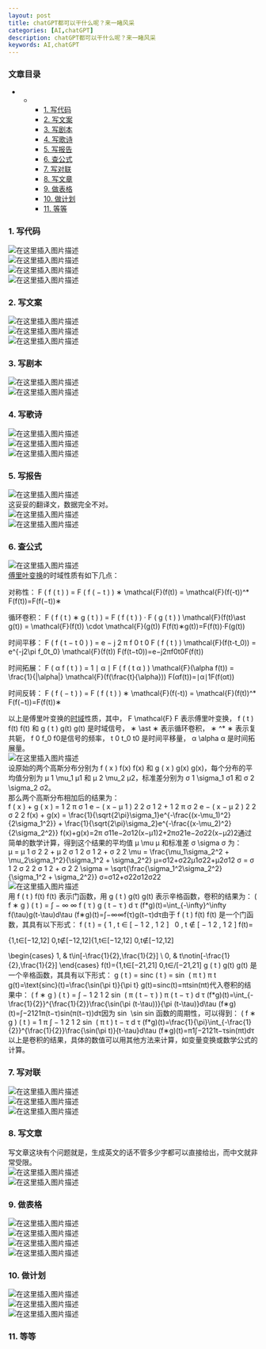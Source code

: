 ```yaml
---
layout: post
title: chatGPT都可以干什么呢？来一睹风采 
categories: [AI,chatGPT]
description: chatGPT都可以干什么呢？来一睹风采 
keywords: AI,chatGPT
---
```


### 文章目录

+   +   +   [1\. 写代码](#)
        +   [2\. 写文案](#)
        +   [3\. 写剧本](#)
        +   [4\. 写歌诗](#)
        +   [5\. 写报告](#)
        +   [6\. 查公式](#)
        +   [7\. 写对联](#)
        +   [8\. 写文章](#)
        +   [9\. 做表格](#)
        +   [10\. 做计划](#)
        +   [11\. 等等](#)

### 1\. 写代码

![在这里插入图片描述](https://img-blog.csdnimg.cn/a6130c3ef8f943daa7c359e5466f16d7.png#pic_center)  
![在这里插入图片描述](https://img-blog.csdnimg.cn/ff5ad47354324572b94365a62cbd092d.png#pic_center)  
![在这里插入图片描述](https://img-blog.csdnimg.cn/2c70336a6c4f4fe29f37fb934723749e.png#pic_center)  
![在这里插入图片描述](https://img-blog.csdnimg.cn/e5a93345198d4365b855676ef0fb5f5e.png#pic_center)

### 2\. 写文案

![在这里插入图片描述](https://img-blog.csdnimg.cn/b7f4ea8a3fdf4b42b9eeb5490eda1a56.png#pic_center)  
![在这里插入图片描述](https://img-blog.csdnimg.cn/e405118cba9d48cbb11200815c6012e9.png#pic_center)  
![在这里插入图片描述](https://img-blog.csdnimg.cn/b3f81ae6c4bf4714af8e59d0d5651bea.png#pic_center)

### 3\. 写剧本

![在这里插入图片描述](https://img-blog.csdnimg.cn/fbc1c79b8f55476bbf553582c8a69fd5.png#pic_center)  
![在这里插入图片描述](https://img-blog.csdnimg.cn/dd4f5c3088d1419d93ec72fe81fb9bd8.png#pic_center)

### 4\. 写歌诗

![在这里插入图片描述](https://img-blog.csdnimg.cn/9aa9bac5304748c084450454efc02cef.png#pic_center)  
![在这里插入图片描述](https://img-blog.csdnimg.cn/2b50525db5464fb4b4c62b5fcbc06fe7.png#pic_center)  
![在这里插入图片描述](https://img-blog.csdnimg.cn/4c1fbab82eca4cd884d01385f2e26ae4.png#pic_center)

### 5\. 写报告

![在这里插入图片描述](https://img-blog.csdnimg.cn/972383c632264ccda4190817ac306bfb.png#pic_center)  
这妥妥的翻译文，数据完全不对。  
![在这里插入图片描述](https://img-blog.csdnimg.cn/10369cb803444298a47eac9921777575.png#pic_center)  
![在这里插入图片描述](https://img-blog.csdnimg.cn/8666d1ccb00041b7a455ec1b394d0c70.png#pic_center)

### 6\. 查公式

![在这里插入图片描述](https://img-blog.csdnimg.cn/77fddb70ba2248379fb297beabe0a50e.png#pic_center)  
[傅里叶变换](https://so.csdn.net/so/search?q=%E5%82%85%E9%87%8C%E5%8F%B6%E5%8F%98%E6%8D%A2&spm=1001.2101.3001.7020)的时域性质有如下几点：

对称性： F ( f ( t ) ) = F ( f ( − t ) ) ∗ \\mathcal{F}(f(t)) = \\mathcal{F}(f(-t))^\* F(f(t))\=F(f(−t))∗

循环卷积： F ( f ( t ) ∗ g ( t ) ) = F ( f ( t ) ) ⋅ F ( g ( t ) ) \\mathcal{F}(f(t)\\ast g(t)) = \\mathcal{F}(f(t)) \\cdot \\mathcal{F}(g(t)) F(f(t)∗g(t))\=F(f(t))⋅F(g(t))

时间平移： F ( f ( t − t 0 ) ) = e − j 2 π f 0 t 0 F ( f ( t ) ) \\mathcal{F}(f(t-t\_0)) = e^{-j2\\pi f\_0t\_0} \\mathcal{F}(f(t)) F(f(t−t0​))\=e−j2πf0​t0​F(f(t))

时间拓展： F ( α f ( t ) ) = 1 ∣ α ∣ F ( f ( t α ) ) \\mathcal{F}(\\alpha f(t)) = \\frac{1}{|\\alpha|} \\mathcal{F}(f(\\frac{t}{\\alpha})) F(αf(t))\=∣α∣1​F(f(αt​))

时间反转： F ( f ( − t ) ) = F ( f ( t ) ) ∗ \\mathcal{F}(f(-t)) = \\mathcal{F}(f(t))^\* F(f(−t))\=F(f(t))∗

以上是傅里叶变换的[时域](https://so.csdn.net/so/search?q=%E6%97%B6%E5%9F%9F&spm=1001.2101.3001.7020)性质，其中， F \\mathcal{F} F 表示傅里叶变换， f ( t ) f(t) f(t) 和 g ( t ) g(t) g(t) 是时域信号， ∗ \\ast ∗ 表示循环卷积， ∗ ^\* ∗ 表示复共轭， f 0 f\_0 f0​ 是信号的频率， t 0 t\_0 t0​ 是时间平移量， α \\alpha α 是时间拓展量。  
![在这里插入图片描述](https://img-blog.csdnimg.cn/78525e650f5c4e73abc68f071e49f179.png#pic_center)  
设原始的两个高斯分布分别为 f ( x ) f(x) f(x) 和 g ( x ) g(x) g(x)，每个分布的平均值分别为 μ 1 \\mu\_1 μ1​ 和 μ 2 \\mu\_2 μ2，标准差分别为 σ 1 \\sigma\_1 σ1 和 σ 2 \\sigma\_2 σ2​。  
那么两个高斯分布相加后的结果为：  
f ( x ) + g ( x ) = 1 2 π σ 1 e − ( x − μ 1 ) 2 2 σ 1 2 + 1 2 π σ 2 e − ( x − μ 2 ) 2 2 σ 2 2 f(x) + g(x) = \\frac{1}{\\sqrt{2\\pi}\\sigma\_1}e^{-\\frac{(x-\\mu\_1)^2}{2\\sigma\_1^2}} + \\frac{1}{\\sqrt{2\\pi}\\sigma\_2}e^{-\\frac{(x-\\mu\_2)^2}{2\\sigma\_2^2}} f(x)+g(x)\=2π ​σ1​1​e−2σ12​(x−μ1​)2​+2π ​σ2​1​e−2σ22​(x−μ2​)2​通过简单的数学计算，得到这个结果的平均值 μ \\mu μ 和标准差 σ \\sigma σ 为：  
μ = μ 1 σ 2 2 + μ 2 σ 1 2 σ 1 2 + σ 2 2 \\mu = \\frac{\\mu\_1\\sigma\_2^2 + \\mu\_2\\sigma\_1^2}{\\sigma\_1^2 + \\sigma\_2^2} μ\=σ12+σ22μ1​σ22​+μ2​σ12​​ σ = σ 1 2 σ 2 2 σ 1 2 + σ 2 2 \\sigma = \\sqrt{\\frac{\\sigma\_1^2\\sigma\_2^2}{\\sigma\_1^2 + \\sigma\_2^2}} σ\=σ12​+σ22​σ12​σ22​​ ​  
![在这里插入图片描述](https://img-blog.csdnimg.cn/d6e203909a814ae68f987a2bfe1b84af.png#pic_center)  
用 f ( t ) f(t) f(t) 表示门函数，用 g ( t ) g(t) g(t) 表示辛格函数，卷积的结果为： ( f ∗ g ) ( t ) = ∫ − ∞ ∞ f ( τ ) g ( t − τ ) d τ (f\*g)(t)=\\int\_{-\\infty}^\\infty f(\\tau)g(t-\\tau)d\\tau (f∗g)(t)\=∫−∞∞​f(τ)g(t−τ)dτ由于 f ( t ) f(t) f(t) 是一个门函数，其具有以下形式： f ( t ) = { 1 , t ∈ \[ − 1 2 , 1 2 \]   0 , t ∉ \[ − 1 2 , 1 2 \] f(t)=

{1,t∈\[−12,12\] 0,t∉\[−12,12\]{1,t∈\[−12,12\] 0,t∉\[−12,12\]

\\begin{cases} 1, & t\\in\[-\\frac{1}{2},\\frac{1}{2}\] \\ 0, & t\\notin\[-\\frac{1}{2},\\frac{1}{2}\] \\end{cases} f(t)\={1,​t∈\[−21​,21​\] 0,​t∈/\[−21​,21​\]​ g ( t ) g(t) g(t) 是一个辛格函数，其具有以下形式： g ( t ) = sinc ( t ) = sin ⁡ ( π t ) π t g(t)=\\text{sinc}(t)=\\frac{\\sin(\\pi t)}{\\pi t} g(t)\=sinc(t)\=πtsin(πt)​代入卷积的结果中： ( f ∗ g ) ( t ) = ∫ − 1 2 1 2 sin ⁡ ( π ( t − τ ) ) π ( t − τ ) d τ (f\*g)(t)=\\int\_{-\\frac{1}{2}}^{\\frac{1}{2}}\\frac{\\sin(\\pi (t-\\tau))}{\\pi (t-\\tau)}d\\tau (f∗g)(t)\=∫−21​21​​π(t−τ)sin(π(t−τ))​dτ因为 sin ⁡ \\sin sin 函数的周期性，可以得到： ( f ∗ g ) ( t ) = 1 π ∫ − 1 2 1 2 sin ⁡ ( π t ) t − τ d τ (f\*g)(t)=\\frac{1}{\\pi}\\int\_{-\\frac{1}{2}}^{\\frac{1}{2}}\\frac{\\sin(\\pi t)}{t-\\tau}d\\tau (f∗g)(t)\=π1​∫−21​21​​t−τsin(πt)​dτ以上是卷积的结果，具体的数值可以用其他方法来计算，如变量变换或数学公式的计算。

### 7\. 写对联

![在这里插入图片描述](https://img-blog.csdnimg.cn/a44bf8b101164b57a4a2ea57d686430a.png#pic_center)  
![在这里插入图片描述](https://img-blog.csdnimg.cn/cff8c02056fa47a5b9d1a9d5136725bd.png#pic_center)  
![在这里插入图片描述](https://img-blog.csdnimg.cn/8b3011f8eea34c5d8fcb73da5edcdce4.png#pic_center)

### 8\. 写文章

写文章这块有个问题就是，生成英文的话不管多少字都可以直接给出，而中文就非常受限。  
![在这里插入图片描述](https://img-blog.csdnimg.cn/a4ed479cb18d40b08c7205d3a3ba0318.png#pic_center)  
![在这里插入图片描述](https://img-blog.csdnimg.cn/bf7b3d5570d54fee82f935a94720b669.png#pic_center)

### 9\. 做表格

![在这里插入图片描述](https://img-blog.csdnimg.cn/585829b87f3f4ac6bdb2ced0f9be0206.png#pic_center)  
![在这里插入图片描述](https://img-blog.csdnimg.cn/1fb699da71b440a4b10bd64707588776.png#pic_center)  
![在这里插入图片描述](https://img-blog.csdnimg.cn/42fe9583894742ccac9d2db987cc364f.png#pic_center)  
![在这里插入图片描述](https://img-blog.csdnimg.cn/b9fe89ae300444728a43b714dba9f0cc.png#pic_center)

### 10\. 做计划

![在这里插入图片描述](https://img-blog.csdnimg.cn/3fe22b4603b44f4cb0acc0be7d42a1cb.png#pic_center)  
![在这里插入图片描述](https://img-blog.csdnimg.cn/05288265b6054ad7a392dc2887c7890f.png#pic_center)  
![在这里插入图片描述](https://img-blog.csdnimg.cn/41d287ba23584fe183f291d3d46be943.png#pic_center)

### 11\. 等等

 


